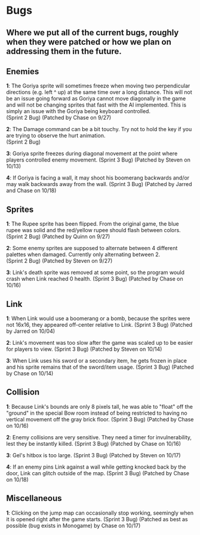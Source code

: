 # Bugs
## Where we put all of the current bugs, roughly when they were patched or how we plan on addressing them in the future.  

## Enemies
__1__: The Goriya sprite will sometimes freeze when moving two perpendicular directions (e.g. left ^ up) at the same time over a long distance. This will not be an issue going forward as Goriya cannot move diagonally in the game and will not be changing sprites that fast with the AI implemented. This is simply an issue with the Goriya being keyboard controlled.  
  (Sprint 2 Bug) (Patched by Chase on 9/27)

__2__: The Damage command can be a bit touchy. Try not to hold the key if you are trying to observe the hurt animation.  
(Sprint 2 Bug)

__3__: Goriya sprite freezes during diagonal movement at the point where players controlled enemy movement.
(Sprint 3 Bug) (Patched by Steven on 10/13)

__4__: If Goriya is facing a wall, it may shoot his boomerang backwards and/or may walk backwards away from the wall.
(Sprint 3 Bug) (Patched by Jarred and Chase on 10/18)


## Sprites
 __1__: The Rupee sprite has been flipped. From the original game, the blue rupee was solid and the red/yellow rupee should flash between colors.  
 (Sprint 2 Bug) (Patched by Quinn on 9/27)

 __2__: Some enemy sprites are supposed to alternate between 4 different palettes when damaged. Currently only alternating between 2.  
 (Sprint 2 Bug) (Patched by Steven on 9/27)

 __3__: Link's death sprite was removed at some point, so the program would crash when Link reached 0 health.
 (Sprint 3 Bug) (Patched by Chase on 10/16)


## Link
 __1__: When Link would use a boomerang or a bomb, because the sprites were not 16x16, they appeared off-center relative to Link.
 (Sprint 3 Bug) (Patched by Jarred on 10/04)

 __2__: Link's movement was too slow after the game was scaled up to be easier for players to view.
 (Sprint 3 Bug) (Patched by Steven on 10/14)

 __3__: When Link uses his sword or a secondary item, he gets frozen in place and his sprite remains that of the sword/item usage.
 (Sprint 3 Bug) (Patched by Chase on 10/14)


## Collision
 __1__: Because Link's bounds are only 8 pixels tall, he was able to "float" off the "ground" in the special Bow room instead of being restricted to having no vertical movement off the gray brick floor.
 (Sprint 3 Bug) (Patched by Chase on 10/16)

__2__: Enemy collisions are very sensitive. They need a timer for invulnerability, lest they be instantly killed.
(Sprint 3 Bug) (Patched by Chase on 10/16)

__3__: Gel's hitbox is too large.
(Sprint 3 Bug) (Patched by Steven on 10/17)

__4__: If an enemy pins Link against a wall while getting knocked back by the door, Link can glitch outside of the map.
(Sprint 3 Bug) (Patched by Chase on 10/18)


## Miscellaneous
__1__: Clicking on the jump map can occasionally stop working, seemingly when it is opened right after the game starts.
(Sprint 3 Bug) (Patched as best as possible (bug exists in Monogame) by Chase on 10/17)

